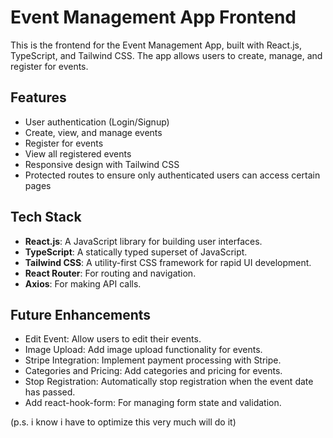 # Event Management App Frontend
This is the frontend for the Event Management App, built with React.js, TypeScript, and Tailwind CSS. The app allows users to create, manage, and register for events.


## Features
- User authentication (Login/Signup)
- Create, view, and manage events
- Register for events
- View all registered events
- Responsive design with Tailwind CSS
- Protected routes to ensure only authenticated users can access certain pages


## Tech Stack
- **React.js**: A JavaScript library for building user interfaces.
- **TypeScript**: A statically typed superset of JavaScript.
- **Tailwind CSS**: A utility-first CSS framework for rapid UI development.
- **React Router**: For routing and navigation.
- **Axios**: For making API calls.


## Future Enhancements
- Edit Event: Allow users to edit their events.
- Image Upload: Add image upload functionality for events.
- Stripe Integration: Implement payment processing with Stripe.
- Categories and Pricing: Add categories and pricing for events.
- Stop Registration: Automatically stop registration when the event date has passed.
- Add react-hook-form: For managing form state and validation.

(p.s. i know i have to optimize this very much will do it)



